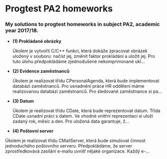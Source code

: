 # Progtest PA2 homeworks

### My solutions to progtest homeworks in subject PA2, academic year 2017/18.

 - **(1) Prokládané obrázky**
    
    Úkolem je vytvořit C/C++ funkci, která dokáže zpracovat obrázek uložený v souboru: načíst jej, změnit faktor prokládání a uložit jej. Pro tuto úlohu předpokládáme zjednodušené nekomprimované ukl...
    
 - **(2) Evidence zaměstnanců**
    
    Úkolem je realizovat třídu CPersonalAgenda, která bude implementovat databázi zaměstnanců. Pro usnadnění práce HR oddělení máme realizovanou databázi zaměstnanců. Pro sledované zaměstnance si pa...
    
 - **(3) Datum**
 
    Úkolem je realizovat třídu CDate, která bude reprezentovat datum. Třída CDate usnadní práci s datem. Ve vhodné vnitřní reprezentaci si uloží zadaný rok, měsíc a den. Pro uložená data garantuje, ž...

- **(4) Poštovní server**

Úkolem je realizovat třídu CMailServer, která bude simulovat činnost jednoduchého poštovního serveru. Předpokládáme, že server zprostředkovává zasílání e-mailu uvnitř nějaké organizace. Každý e-...
